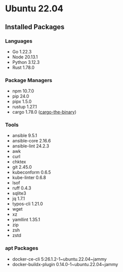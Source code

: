 # Ubuntu 22.04

## Installed Packages

### Languages

- Go 1.22.3
- Node 20.13.1
- Python 3.12.3
- Rust 1.78.0

### Package Managers

- npm 10.7.0
- pip 24.0
- pipx 1.5.0
- rustup 1.27.1
- cargo 1.78.0 ([cargo-the-binary](https://github.com/rust-lang/cargo/blob/master/src/cargo/version.rs))

### Tools

- ansible 9.5.1
- ansible-core 2.16.6
- ansible-lint 24.2.3
- awk
- curl
- chktex
- git 2.45.0
- kubeconform 0.6.5
- kube-linter 0.6.8
- lsof
- ruff 0.4.3
- sqlite3
- jq 1.7.1
- typos-cli 1.21.0
- wget
- xz
- yamllint 1.35.1
- zip
- zsh
- zstd

### apt Packages

- docker-ce-cli 5:26.1.2-1\~ubuntu.22.04\~jammy
- docker-buildx-plugin 0.14.0-1\~ubuntu.22.04\~jammy
